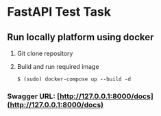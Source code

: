 # FastAPI Test Task


## Run locally platform using docker

1. Git clone repository

2. Build and run required image

    `$ (sudo) docker-compose up --build -d`

### Swagger URL: [http://127.0.0.1:8000/docs](http://127.0.0.1:8000/docs)
